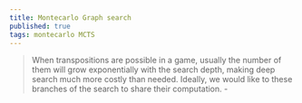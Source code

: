 ```yaml
---
title: Montecarlo Graph search
published: true
tags: montecarlo MCTS
---
```

> When transpositions are possible in a game, usually the number of them will grow exponentially with the search depth, making deep search much more costly than needed. Ideally, we would like to these branches of the search to share their computation. - []()


